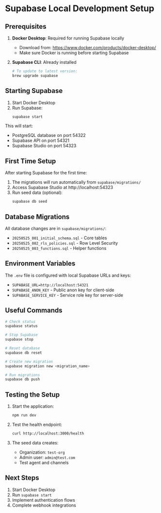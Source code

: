 # Supabase Local Development Setup

## Prerequisites

1. **Docker Desktop**: Required for running Supabase locally
   - Download from: https://www.docker.com/products/docker-desktop/
   - Make sure Docker is running before starting Supabase

2. **Supabase CLI**: Already installed
   ```bash
   # To update to latest version:
   brew upgrade supabase
   ```

## Starting Supabase

1. Start Docker Desktop
2. Run Supabase:
   ```bash
   supabase start
   ```

This will start:
- PostgreSQL database on port 54322
- Supabase API on port 54321
- Supabase Studio on port 54323

## First Time Setup

After starting Supabase for the first time:

1. The migrations will run automatically from `supabase/migrations/`
2. Access Supabase Studio at http://localhost:54323
3. Run seed data (optional):
   ```bash
   supabase db seed
   ```

## Database Migrations

All database changes are in `supabase/migrations/`:
- `20250525_001_initial_schema.sql` - Core tables
- `20250525_002_rls_policies.sql` - Row Level Security
- `20250525_003_functions.sql` - Helper functions

## Environment Variables

The `.env` file is configured with local Supabase URLs and keys:
- `SUPABASE_URL=http://localhost:54321`
- `SUPABASE_ANON_KEY` - Public anon key for client-side
- `SUPABASE_SERVICE_KEY` - Service role key for server-side

## Useful Commands

```bash
# Check status
supabase status

# Stop Supabase
supabase stop

# Reset database
supabase db reset

# Create new migration
supabase migration new <migration_name>

# Run migrations
supabase db push
```

## Testing the Setup

1. Start the application:
   ```bash
   npm run dev
   ```

2. Test the health endpoint:
   ```bash
   curl http://localhost:3000/health
   ```

3. The seed data creates:
   - Organization: `test-org`
   - Admin user: `admin@test.com`
   - Test agent and channels

## Next Steps

1. Start Docker Desktop
2. Run `supabase start`
3. Implement authentication flows
4. Complete webhook integrations